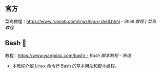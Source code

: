 ## 官方

菜鸟教程：https://www.runoob.com/linux/linux-shell.html - *Shell 教程 | 菜鸟教程*



## Bash 🎉

教程：https://www.wangdoc.com/bash/ - *Bash 脚本教程 - 网道*

- 本教程介绍 Linux 命令行 Bash 的基本用法和脚本编程。
